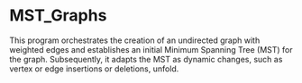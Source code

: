 # MST_Graphs
This program orchestrates the creation of an undirected graph with weighted edges and establishes an initial Minimum Spanning Tree (MST) for the graph. Subsequently, it adapts the MST as dynamic changes, such as vertex or edge insertions or deletions, unfold.
